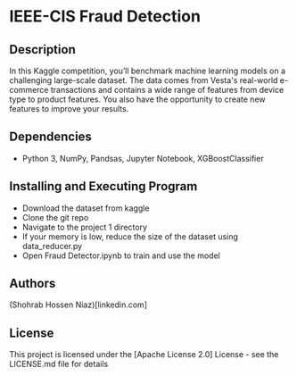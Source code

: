 # IEEE-CIS Fraud Detection


## Description

In this Kaggle competition, you’ll benchmark machine learning models on a challenging large-scale dataset. The data comes from Vesta's real-world e-commerce transactions and contains a wide range of features from device type to product features. You also have the opportunity to create new features to improve your results.

## Dependencies

- Python 3, NumPy, Pandsas, Jupyter Notebook, XGBoostClassifier

## Installing and Executing Program
- Download the dataset from kaggle
- Clone the git repo
- Navigate to the project 1 directory
- If your memory is low, reduce the size of the dataset using data_reducer.py
- Open Fraud Detector.ipynb to train and use the model

## Authors
(Shohrab Hossen Niaz)[linkedin.com]

## License
This project is licensed under the [Apache License 2.0] License - see the LICENSE.md file for details
